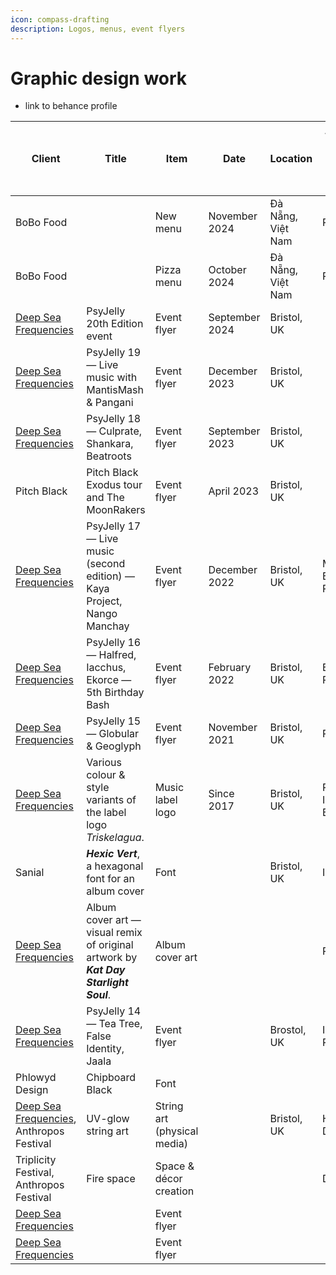```yaml
---
icon: compass-drafting
description: Logos, menus, event flyers
---
```


# Graphic design work

* link to behance profile



<table><thead><tr><th>Client</th><th>Title</th><th>Item</th><th>Date</th><th>Location</th><th>Tools used<select multiple><option value="ho1gctWVdhUC" label="Blender" color="blue"></option><option value="FRkdEdNAcdwN" label="Inkscape" color="blue"></option><option value="9k3ASTGz3h5n" label="Figma" color="blue"></option><option value="5QckY43k6ESW" label="Mandelbulb" color="blue"></option><option value="q6SmeA27Fy3o" label="Photoshop" color="blue"></option><option value="SBHyQL5sP4xT" label="FontForge" color="blue"></option><option value="80U24F7meX6D" label="Hammer" color="blue"></option><option value="AyWsvqcnHZxO" label="Saw" color="blue"></option><option value="qLVnFv0hJMWz" label="Drill" color="blue"></option></select></th><th>Materials used<select multiple><option value="1Nk0WDIPvii4" label="Wood" color="blue"></option><option value="gOC9EBRrB85q" label="Wool" color="blue"></option><option value="VtGzqnGjQfcg" label="Metal" color="blue"></option><option value="Q4uhkUVcSPTF" label="Plastic" color="blue"></option><option value="JS32Waoyo4mi" label="Fabric" color="blue"></option><option value="JuNOv8QlgDfh" label="Dye" color="blue"></option><option value="bOKyea6kCLLP" label="Wire" color="blue"></option><option value="OQTtDxIKbbVO" label="Bamboo" color="blue"></option><option value="uBLgbPrjem6v" label="Paint" color="blue"></option><option value="IpmnF02nJHYh" label="Craft supplies" color="blue"></option><option value="dOtfNtHlupcd" label="Glue" color="blue"></option></select></th><th data-type="number">Work hours</th><th data-type="files">Cover image</th><th data-type="content-ref">Link to portfolio section</th><th data-type="content-ref">Bēhance</th></tr></thead><tbody><tr><td>BoBo Food</td><td></td><td>New menu</td><td>November 2024</td><td>Đà Nẵng, Việt Nam</td><td><span data-option="q6SmeA27Fy3o">Photoshop</span></td><td></td><td>null</td><td></td><td></td><td></td></tr><tr><td>BoBo Food</td><td></td><td>Pizza menu</td><td>October 2024</td><td>Đà Nẵng, Việt Nam</td><td><span data-option="q6SmeA27Fy3o">Photoshop</span></td><td></td><td>null</td><td></td><td></td><td></td></tr><tr><td><a data-footnote-ref href="#user-content-fn-1">Deep Sea Frequencies</a></td><td>PsyJelly 20th Edition event</td><td>Event flyer</td><td>September 2024</td><td>Bristol, UK</td><td></td><td></td><td>null</td><td></td><td></td><td></td></tr><tr><td><a data-footnote-ref href="#user-content-fn-2">Deep Sea Frequencies</a></td><td>PsyJelly 19 — Live music with MantisMash &#x26; Pangani</td><td>Event flyer</td><td>December 2023</td><td>Bristol, UK</td><td></td><td></td><td>null</td><td></td><td></td><td></td></tr><tr><td><a data-footnote-ref href="#user-content-fn-3">Deep Sea Frequencies</a></td><td>PsyJelly 18 — Culprate, Shankara, Beatroots</td><td>Event flyer</td><td>September 2023</td><td>Bristol, UK</td><td></td><td></td><td>null</td><td></td><td></td><td></td></tr><tr><td>Pitch Black</td><td>Pitch Black Exodus tour and The MoonRakers</td><td>Event flyer</td><td>April 2023</td><td>Bristol, UK</td><td></td><td></td><td>null</td><td></td><td></td><td></td></tr><tr><td><a data-footnote-ref href="#user-content-fn-4">Deep Sea Frequencies</a></td><td>PsyJelly 17 — Live music (second edition) — Kaya Project, Nango Manchay</td><td>Event flyer</td><td>December 2022</td><td>Bristol, UK</td><td><span data-option="5QckY43k6ESW">Mandelbulb, </span><span data-option="ho1gctWVdhUC">Blender, </span><span data-option="q6SmeA27Fy3o">Photoshop</span></td><td></td><td>null</td><td></td><td></td><td></td></tr><tr><td><a data-footnote-ref href="#user-content-fn-5">Deep Sea Frequencies</a></td><td>PsyJelly 16 — Halfred, Iacchus, Ekorce — 5th Birthday Bash</td><td>Event flyer</td><td>February 2022</td><td>Bristol, UK</td><td><span data-option="ho1gctWVdhUC">Blender, </span><span data-option="q6SmeA27Fy3o">Photoshop</span></td><td></td><td>null</td><td></td><td></td><td></td></tr><tr><td><a data-footnote-ref href="#user-content-fn-6">Deep Sea Frequencies</a></td><td>PsyJelly 15 — Globular &#x26; Geoglyph</td><td>Event flyer</td><td>November 2021</td><td>Bristol, UK</td><td><span data-option="q6SmeA27Fy3o">Photoshop</span></td><td></td><td>null</td><td></td><td></td><td></td></tr><tr><td><a data-footnote-ref href="#user-content-fn-7">Deep Sea Frequencies</a></td><td>Various colour &#x26; style variants of the label logo <em>Triskelagua</em>. </td><td>Music label logo</td><td>Since 2017</td><td>Bristol, UK</td><td><span data-option="q6SmeA27Fy3o">Photoshop, </span><span data-option="FRkdEdNAcdwN">Inkscape, </span><span data-option="ho1gctWVdhUC">Blender</span></td><td></td><td>null</td><td></td><td></td><td></td></tr><tr><td>Sanial</td><td><em><strong>Hexic Vert</strong></em>, a hexagonal font for an album cover</td><td>Font</td><td></td><td>Bristol, UK</td><td><span data-option="FRkdEdNAcdwN">Inkscape</span></td><td></td><td>null</td><td></td><td></td><td></td></tr><tr><td><a data-footnote-ref href="#user-content-fn-8">Deep Sea Frequencies</a></td><td>Album cover art — visual remix of original artwork by <em><strong>Kat Day Starlight Soul</strong></em>.</td><td>Album cover art</td><td></td><td></td><td><span data-option="q6SmeA27Fy3o">Photoshop</span></td><td></td><td>null</td><td></td><td></td><td></td></tr><tr><td><a data-footnote-ref href="#user-content-fn-9">Deep Sea Frequencies</a></td><td>PsyJelly 14 — Tea Tree, False Identity, Jaala</td><td>Event flyer</td><td></td><td>Brostol, UK</td><td><span data-option="FRkdEdNAcdwN">Inkscape, </span><span data-option="q6SmeA27Fy3o">Photoshop</span></td><td></td><td>null</td><td></td><td></td><td></td></tr><tr><td>Phlowyd Design</td><td>Chipboard Black</td><td>Font</td><td></td><td></td><td></td><td></td><td>null</td><td></td><td></td><td></td></tr><tr><td><a data-footnote-ref href="#user-content-fn-10">Deep Sea Frequencies</a>, Anthropos Festival</td><td>UV-glow string art</td><td>String art (physical media)</td><td></td><td>Bristol, UK</td><td><span data-option="80U24F7meX6D">Hammer, </span><span data-option="qLVnFv0hJMWz">Drill, </span><span data-option="AyWsvqcnHZxO">Saw</span></td><td><span data-option="gOC9EBRrB85q">Wool, </span><span data-option="1Nk0WDIPvii4">Wood, </span><span data-option="uBLgbPrjem6v">Paint</span></td><td>null</td><td></td><td></td><td></td></tr><tr><td>Triplicity Festival, Anthropos Festival</td><td>Fire space</td><td>Space &#x26; décor creation</td><td></td><td></td><td><span data-option="qLVnFv0hJMWz">Drill, </span><span data-option="AyWsvqcnHZxO">Saw</span></td><td><span data-option="JS32Waoyo4mi">Fabric, </span><span data-option="JuNOv8QlgDfh">Dye, </span><span data-option="bOKyea6kCLLP">Wire, </span><span data-option="OQTtDxIKbbVO">Bamboo</span></td><td>null</td><td></td><td></td><td></td></tr><tr><td><a data-footnote-ref href="#user-content-fn-11">Deep Sea Frequencies</a></td><td></td><td>Event flyer</td><td></td><td></td><td></td><td></td><td>null</td><td></td><td></td><td></td></tr><tr><td><a data-footnote-ref href="#user-content-fn-12">Deep Sea Frequencies</a></td><td></td><td>Event flyer</td><td></td><td></td><td></td><td></td><td>null</td><td></td><td></td><td></td></tr></tbody></table>



[^1]: previously _Psychedelic Jelly_

[^2]: previously _Psychedelic Jelly_

[^3]: previously _Psychedelic Jelly_

[^4]: previously _Psychedelic Jelly_

[^5]: previously _Psychedelic Jelly_

[^6]: previously _Psychedelic Jelly_

[^7]: previously _Psychedelic Jelly_

[^8]: previously _Psychedelic Jelly_

[^9]: previously _Psychedelic Jelly_

[^10]: previously _Psychedelic Jelly_

[^11]: previously _Psychedelic Jelly_

[^12]: previously _Psychedelic Jelly_
